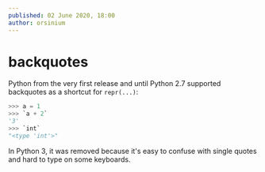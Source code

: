 ```yaml
---
published: 02 June 2020, 18:00
author: orsinium
---
```


# backquotes

Python from the very first release and until Python 2.7 supported backquotes as a shortcut for `repr(...)`:

```python
>>> a = 1
>>> `a + 2`
'3'
>>> `int`
"<type 'int'>"
```

In Python 3, it was removed because it's easy to confuse with single quotes and hard to type on some keyboards.
